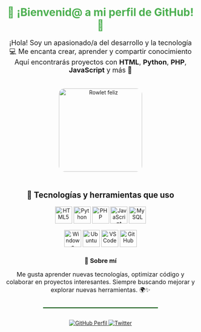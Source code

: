 <div align="center">

  <h1 style="color:#4CAF50;">🌿 ¡Bienvenid@ a mi perfil de GitHub! 🌿</h1>

  <p style="font-size:18px;">
    ¡Hola! Soy un apasionado/a del desarrollo y la tecnología 💻  
    Me encanta crear, aprender y compartir conocimiento   
    Aquí encontrarás proyectos con <b>HTML</b>, <b>Python</b>, <b>PHP</b>, <b>JavaScript</b> y más 🚀
  </p>

  <img src="https://media.tenor.com/RKuZJR7oQlQAAAAM/rowlet-pokemon.gif" 
       alt="Rowlet feliz" 
       width="220" 
       style="border-radius:15px; margin:20px 0;" />

  <h2>🧠 Tecnologías y herramientas que uso</h2>

  <!-- Lenguajes -->
  <p>
    <img src="https://cdn.jsdelivr.net/gh/devicons/devicon/icons/html5/html5-original.svg" width="45" alt="HTML5"/>
    <img src="https://cdn.jsdelivr.net/gh/devicons/devicon/icons/python/python-original.svg" width="45" alt="Python"/>
    <img src="https://cdn.jsdelivr.net/gh/devicons/devicon/icons/php/php-original.svg" width="45" alt="PHP"/>
    <img src="https://cdn.jsdelivr.net/gh/devicons/devicon/icons/javascript/javascript-original.svg" width="45" alt="JavaScript"/>
    <img src="https://cdn.jsdelivr.net/gh/devicons/devicon/icons/mysql/mysql-original.svg" width="45" alt="MySQL"/>
  </p>

  <!-- Aplicaciones y entornos -->
  <p>
    <img src="https://cdn.jsdelivr.net/gh/devicons/devicon/icons/windows8/windows8-original.svg" width="45" alt="Windows"/>
    <img src="https://cdn.jsdelivr.net/gh/devicons/devicon/icons/ubuntu/ubuntu-plain.svg" width="45" alt="Ubuntu"/>
    <img src="https://cdn.jsdelivr.net/gh/devicons/devicon/icons/vscode/vscode-original.svg" width="45" alt="VSCode"/>
    <img src="https://cdn.jsdelivr.net/gh/devicons/devicon/icons/github/github-original.svg" width="45" alt="GitHub"/>
  </p>

  <h3>💬 Sobre mí</h3>
  <p style="font-size:16px; max-width:600px;">
    Me gusta aprender nuevas tecnologías, optimizar código y colaborar en proyectos interesantes.  
    Siempre buscando mejorar y explorar nuevas herramientas. 🌍✨
  </p>

  <hr style="width:60%; border:1px solid #4CAF50; margin:30px 0;"/>

  <p>
    <a href="https://github.com/TU-USUARIO" target="_blank">
      <img src="https://img.shields.io/badge/GitHub-Perfil-black?logo=github" alt="GitHub Perfil" />
    </a>
    <a href="https://twitter.com/" target="_blank">
      <img src="https://img.shields.io/badge/Twitter-@tuusuario-blue?logo=twitter" alt="Twitter" />
    </a>
  </p>

</div>
